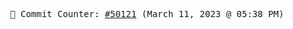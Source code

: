 <p align="center">
    <samp>
        📮 Commit Counter: <a href="https://github.com/Javascript-void0/Javascript-void0/commits/main">#50121</a> (March 11, 2023 @ 05:38 PM)
    </samp>
</p>